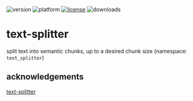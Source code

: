 ![version](https://img.shields.io/badge/version-20%2B-E23089)
![platform](https://img.shields.io/static/v1?label=platform&message=mac-intel%20|%20mac-arm%20|%20win-64&color=blue)
[![license](https://img.shields.io/github/license/miyako/text-splitter)](LICENSE)
![downloads](https://img.shields.io/github/downloads/miyako/text-splitter/total)

# text-splitter
split text into semantic chunks, up to a desired chunk size (namespace: `text_splitter`)

## acknowledgements

[text-splitter](https://crates.io/crates/text-splitter)
